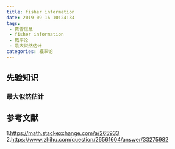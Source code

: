 ```yaml
---
title: fisher information
date: 2019-09-16 10:24:34
tags:
 - 费雪信息
 - fisher information
 - 概率论
 - 最大似然估计
categories: 概率论
---
```


## 先验知识
### 最大似然估计

## 参考文献
1.https://math.stackexchange.com/a/265933
2.https://www.zhihu.com/question/26561604/answer/33275982

